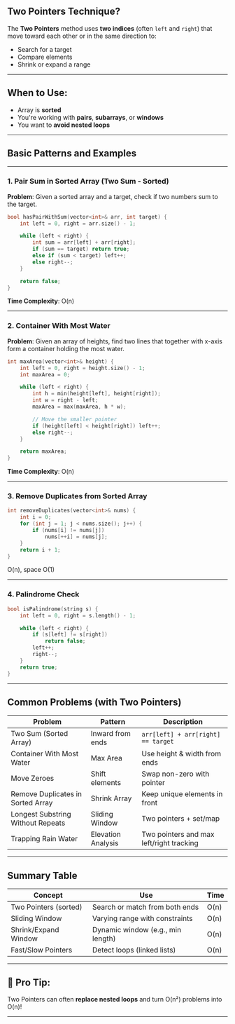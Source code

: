 ## **Two Pointers** Technique?

The **Two Pointers** method uses **two indices** (often `left` and `right`) that move toward each other or in the same direction to:

* Search for a target
* Compare elements
* Shrink or expand a range

---

## When to Use:

* Array is **sorted**
* You're working with **pairs**, **subarrays**, or **windows**
* You want to **avoid nested loops**

---

## Basic Patterns and Examples

---

### 1. **Pair Sum in Sorted Array (Two Sum - Sorted)**

**Problem**: Given a sorted array and a target, check if two numbers sum to the target.

```cpp
bool hasPairWithSum(vector<int>& arr, int target) {
    int left = 0, right = arr.size() - 1;

    while (left < right) {
        int sum = arr[left] + arr[right];
        if (sum == target) return true;
        else if (sum < target) left++;
        else right--;
    }

    return false;
}
```
 **Time Complexity**: O(n)

---

### 2. **Container With Most Water**

**Problem**: Given an array of heights, find two lines that together with x-axis form a container holding the most water.

```cpp
int maxArea(vector<int>& height) {
    int left = 0, right = height.size() - 1;
    int maxArea = 0;

    while (left < right) {
        int h = min(height[left], height[right]);
        int w = right - left;
        maxArea = max(maxArea, h * w);

        // Move the smaller pointer
        if (height[left] < height[right]) left++;
        else right--;
    }

    return maxArea;
}
```
 **Time Complexity**: O(n)

---

### 3. **Remove Duplicates from Sorted Array**

```cpp
int removeDuplicates(vector<int>& nums) {
    int i = 0;
    for (int j = 1; j < nums.size(); j++) {
        if (nums[i] != nums[j])
            nums[++i] = nums[j];
    }
    return i + 1;
}
```

O(n), space O(1)

---

### 4. **Palindrome Check**

```cpp
bool isPalindrome(string s) {
    int left = 0, right = s.length() - 1;

    while (left < right) {
        if (s[left] != s[right])
            return false;
        left++;
        right--;
    }
    return true;
}
```

---

## Common Problems (with Two Pointers)

| **Problem**                       | **Pattern**        | **Description**                          |
| --------------------------------- | ------------------ | ---------------------------------------- |
| Two Sum (Sorted Array)            | Inward from ends   | `arr[left] + arr[right] == target`       |
| Container With Most Water         | Max Area           | Use height & width from ends             |
| Move Zeroes                       | Shift elements     | Swap non-zero with pointer               |
| Remove Duplicates in Sorted Array | Shrink Array       | Keep unique elements in front            |
| Longest Substring Without Repeats | Sliding Window     | Two pointers + set/map                   |
| Trapping Rain Water               | Elevation Analysis | Two pointers and max left/right tracking |

---

## Summary Table

| **Concept**           | **Use**                           | **Time** |
| --------------------- | --------------------------------- | -------- |
| Two Pointers (sorted) | Search or match from both ends    | O(n)     |
| Sliding Window        | Varying range with constraints    | O(n)     |
| Shrink/Expand Window  | Dynamic window (e.g., min length) | O(n)     |
| Fast/Slow Pointers    | Detect loops (linked lists)       | O(n)     |

---

## 🔧 Pro Tip:

Two Pointers can often **replace nested loops** and turn O(n²) problems into O(n)!

---
